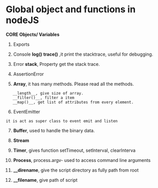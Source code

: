 # Global object and functions in nodeJS

**CORE Objects\/ Variables**

1. Exports 
2. Console
         **log\(\)**
         **trace\(\)**     ,it print the stacktrace, useful for debugging.

3. Error
         **stack**,  Property get the stack trace.

4. AssertionError

5. **Array**, it has many methods. Please read all the methods.

  ```
     __length__, give size of array.
     __filter()__, filter a item
     __map()__, get list of attributes from every element.
  ```

6. EventEmitter

  ```
  it is act as super class to event emit and listen
  ```

7. **Buffer**, used to handle the binary data.

8. **Stream**

9. **Timer**, gives function setTimeout, setInterval, clearInterva
10. **Process**, process.argv- used to access command line arguments
11. **\_\_direname**, give the script directory as fully path from root
12. **\_\_filename**,  give path of script

